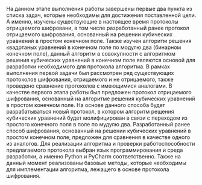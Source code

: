 На данном этапе выполнения работы завершены первые два пункта из списка задач, которые необходимы для достижения поставленной цели. А именно, изучены существующие в настоящее время протоколы отрицаемого шифровани, в том числе разработанный ранее протокол отрицаемого шифрования, основанный на решении кубических уравнений в простом конечном поле.
Также изучен алгоритм решения квадртаных уравнений в конечном поле по модулю два (бинарном конечном поле), данный алгоритм в совокупности с алгоритмом решения кубических уравнений в конечном поле являются основой для разработки необходимого для протокола алгоритма. 
В рамках выполнения первой задачи был рассмотрен ряд существующих протоколов шифрования, отрицаемого и не отрицаемого, также проведено сравнение протоколов с имеющимися аналогами. 
В качестве первого этапа работы был предложен протокол отрицаемого шифрования, основанный на алгоритме решения кубических уравнений в простом конечном поле. На основе данного способа будет разрабатываться новый протокол, в котором алгоритм рещения кубических уравнений будет молифицирован в связи с переходом из простого конечного поля в поле по мудулю два. Разработанный ранее способ шифрования, основанный на решении кубических уравнений в простом конечном поле, предложен для сравнения в качестве одного из аналогов. 
Для реализации алгоритма и проверки работоспособности предлагаемого протокола выбран язык программирования и среда разработки, а именно Python и PyCharm соответственно. Также на данный момент реализованы базовые методы, которые необходимы для имплементации алгоритма, лежащего в основе протокола шифрования.
